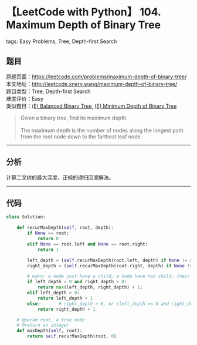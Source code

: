 # 【LeetCode with Python】 104. Maximum Depth of Binary Tree
tags: Easy Problems, Tree, Depth-first Search

## 题目
原题页面：<https://leetcode.com/problems/maximum-depth-of-binary-tree/><br/>
本文地址：<http://leetcode.xnerv.wang/maximum-depth-of-binary-tree/><br/>
题目类型：Tree, Depth-first Search<br/>
难度评价：Easy<br/>
类似题目：[(E) Balanced Binary Tree](/balanced-binary-tree/), [(E) Minimum Depth of Binary Tree](/minimum-depth-of-binary-tree/)<br/>

> Given a binary tree, find its maximum depth.<br/>
><br/>
> The maximum depth is the number of nodes along the longest path from the root node down to the farthest leaf node.<br/>

<!-- more -->

---
## 分析
计算二叉树的最大深度，正规的递归回溯解法。<br/>

---
## 代码
``` python
class Solution:

    def recurMaxDepth(self, root, depth):
        if None == root:
            return 0
        elif None == root.left and None == root.right:
            return 1

        left_depth = (self.recurMaxDepth(root.left, depth) if None != root.left else 0)
        right_depth = (self.recurMaxDepth(root.right, depth) if None != root.right else 0)

        # warn: a node just have a child, a node have two child, their height calculation method are different.
        if left_depth > 0 and right_depth > 0:
            return max(left_depth, right_depth) + 1;
        elif left_depth > 0:
            return left_depth + 1
        else:       # right_depth > 0, or (left_depth == 0 and right_depth == 0)
            return right_depth + 1

    # @param root, a tree node
    # @return an integer
    def maxDepth(self, root):
        return self.recurMaxDepth(root, 0)
```
